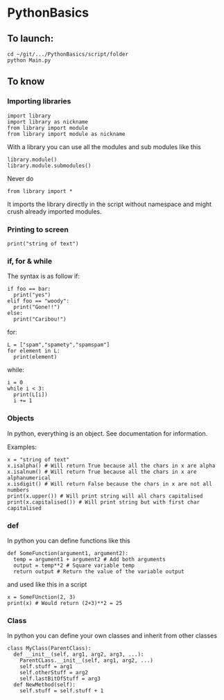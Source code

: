 # PythonBasics

## To launch:
```
cd ~/git/.../PythonBasics/script/folder
python Main.py
```
## To know

### Importing libraries
```
import library
import library as nickname
from library import module
from library import module as nickname
```
With a library you can use all the modules and sub modules like this
```
library.module()
library.module.submodules()
```

Never do 
```
from library import *
```
It imports the library directly in the script without namespace and might crush already imported modules.


### Printing to screen
```
print("string of text")
```

### if, for & while

The syntax is as follow
if:
```
if foo == bar:
  print("yes")
elif foo == "woody":
  print("Gone!!")
else:
  print("Caribou!")
```
for:
```
L = ["spam","spamety","spamspam"]
for element in L:
  print(element)
```
while:
```
i = 0
while i < 3:
  print(L[i])
  i += 1
```
### Objects

In python, everything is an object. See documentation for information.

Examples:
```
x = "string of text"
x.isalpha() # Will return True because all the chars in x are alpha
x.isalnum() # Will return True because all the chars in x are alphanumerical
x.isdigit() # Will return False because the chars in x are not all numbers
print(x.upper()) # Will print string will all chars capitalised
print(x.capitalised()) # Will print string but with first char capitalised
```

### def

In python you can define functions like this
```
def SomeFunction(argument1, argument2):
  temp = argument1 + argument2 # Add both arguments
  output = temp**2 # Square variable temp
  return output # Return the value of the variable output
```
and used like this in a script
```
x = SomeFUnction(2, 3)
print(x) # Would return (2+3)**2 = 25
```

### Class

In python you can define your own classes and inherit from other classes
```
class MyClass(ParentClass):
  def __init__(self, arg1, arg2, arg3, ...):
    ParentCLass.__init__(self, arg1, arg2, ...)
    self.stuff = arg1
    self.otherStuff = arg2
    self.lastBitOfStuff = arg3
  def NewMethod(self):
    self.stuff = self.stuff + 1
```



